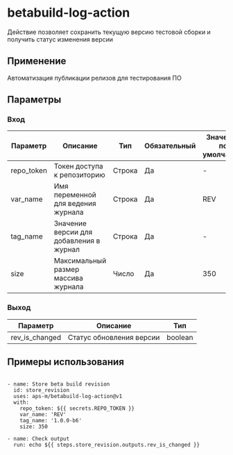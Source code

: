 # betabuild-log-action

Действие позволяет сохранить текущую версию тестовой сборки и получить статус
изменения версии

## Применение

Автоматизация публикации релизов для тестирования ПО

## Параметры

### Вход

| Параметр   | Описание                                | Тип    | Обязательный | Значение по умолчанию |
| ---------- | --------------------------------------- | ------ | ------------ | --------------------- |
| repo_token | Токен доступа к репозиторию             | Строка | Да           | -                     |
| var_name   | Имя переменной для ведения журнала      | Строка | Да           | REV                   |
| tag_name   | Значение версии для добавления в журнал | Строка | Да           | -                     |
| size       | Максимальный размер массива журнала     | Число  | Да           | 350                   |

### Выход

| Параметр       | Описание                 | Тип     |
| -------------- | ------------------------ | ------- |
| rev_is_changed | Статус обновления версии | boolean |

## Примеры использования

```

- name: Store beta build revision
  id: store_revision
  uses: aps-m/betabuild-log-action@v1
  with:
    repo_token: ${{ secrets.REPO_TOKEN }}
    var_name: 'REV'
    tag_name: '1.0.0-b6'
    size: 350

- name: Check output
  run: echo ${{ steps.store_revision.outputs.rev_is_changed }}

```
